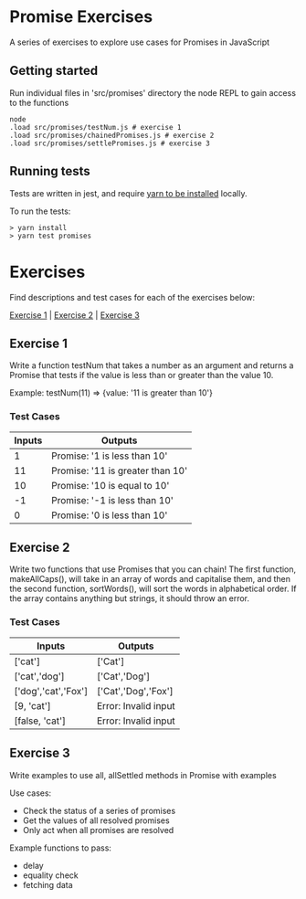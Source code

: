 # Promise Exercises

A series of exercises to explore use cases for Promises in JavaScript

## Getting started

Run individual files in 'src/promises' directory the node REPL to gain access to the functions

```shell
node
.load src/promises/testNum.js # exercise 1
.load src/promises/chainedPromises.js # exercise 2
.load src/promises/settlePromises.js # exercise 3
```

## Running tests

Tests are written in jest, and require [yarn to be installed](https://classic.yarnpkg.com/en/docs/install/) locally.

To run the tests:

```shell
> yarn install
> yarn test promises
```

# Exercises

Find descriptions and test cases for each of the exercises below:

[Exercise 1](#Exercise-1) | [Exercise 2](#Exercise-2) | [Exercise 3](#Exercise-3)

## Exercise 1

Write a function testNum that takes a number as an argument and returns a Promise that tests if the value is less than or greater than the value 10.
 
Example:
testNum(11) => {value: '11 is greater than 10'}

### Test Cases

|Inputs|Outputs|
|------|-------|
|1 | Promise: '1 is less than 10'|
|11| Promise: '11 is greater than 10'|
|10| Promise: '10 is equal to 10'|
|-1| Promise: '-1 is less than 10'|
|0 | Promise: '0 is less than 10'|

## Exercise 2

Write two functions that use Promises that you can chain! The first function, makeAllCaps(), will take in an array of words and capitalise them, and then the second function, sortWords(), will sort the words in alphabetical order. If the array contains anything but strings, it should throw an error.

### Test Cases

|Inputs|Outputs|
|------|-------|
|['cat']|['Cat']|
|['cat','dog']|['Cat','Dog']|
|['dog','cat','Fox']|['Cat','Dog','Fox']|
|[9, 'cat']|Error: Invalid input|
|[false, 'cat']|Error: Invalid input|
 
## Exercise 3

Write examples to use all, allSettled methods in Promise with examples 

Use cases:
- Check the status of a series of promises
- Get the values of all resolved promises
- Only act when all promises are resolved

Example functions to pass:
- delay
- equality check
- fetching data